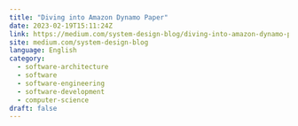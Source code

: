 ```yaml
---
title: "Diving into Amazon Dynamo Paper"
date: 2023-02-19T15:11:24Z
link: https://medium.com/system-design-blog/diving-into-amazon-dynamo-paper-b3c424fc1e90?source=rss----789efff8e804---4&utm_medium=RSS&utm_source=news.12bit.vn
site: medium.com/system-design-blog
language: English
category:
  - software-architecture
  - software
  - software-engineering
  - software-development
  - computer-science
draft: false
---
```

